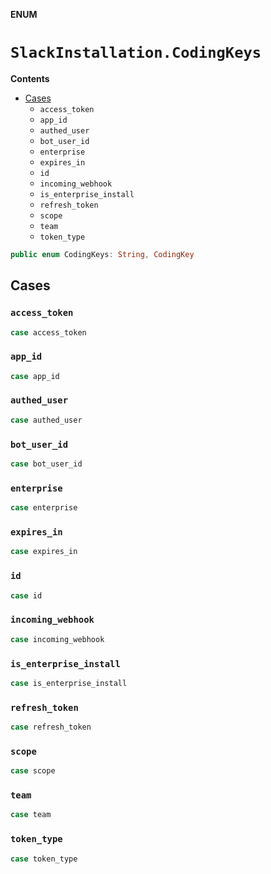 **ENUM**

# `SlackInstallation.CodingKeys`

**Contents**

- [Cases](#cases)
  - `access_token`
  - `app_id`
  - `authed_user`
  - `bot_user_id`
  - `enterprise`
  - `expires_in`
  - `id`
  - `incoming_webhook`
  - `is_enterprise_install`
  - `refresh_token`
  - `scope`
  - `team`
  - `token_type`

```swift
public enum CodingKeys: String, CodingKey
```

## Cases
### `access_token`

```swift
case access_token
```

### `app_id`

```swift
case app_id
```

### `authed_user`

```swift
case authed_user
```

### `bot_user_id`

```swift
case bot_user_id
```

### `enterprise`

```swift
case enterprise
```

### `expires_in`

```swift
case expires_in
```

### `id`

```swift
case id
```

### `incoming_webhook`

```swift
case incoming_webhook
```

### `is_enterprise_install`

```swift
case is_enterprise_install
```

### `refresh_token`

```swift
case refresh_token
```

### `scope`

```swift
case scope
```

### `team`

```swift
case team
```

### `token_type`

```swift
case token_type
```
